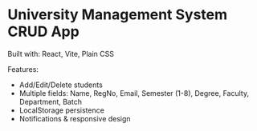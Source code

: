# University Management System CRUD App

Built with: React, Vite, Plain CSS

Features:
- Add/Edit/Delete students
- Multiple fields: Name, RegNo, Email, Semester (1-8), Degree, Faculty, Department, Batch
- LocalStorage persistence
- Notifications & responsive design
